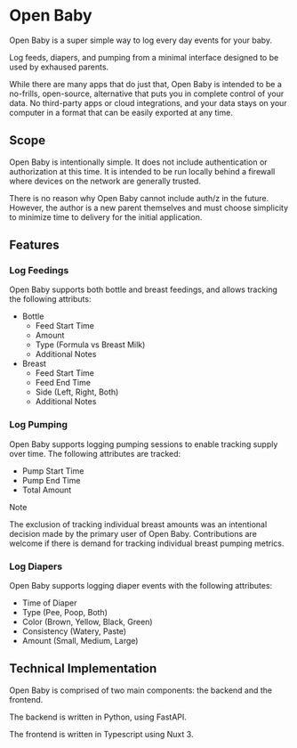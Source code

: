 # Open Baby

Open Baby is a super simple way to log every day 
events for your baby. 

Log feeds, diapers, and pumping from a minimal interface
designed to be used by exhaused parents.

While there are many apps that do just that, Open Baby is intended
to be a no-frills, open-source, alternative that puts you in complete
control of your data. No third-party apps or cloud integrations, and your data
stays on your computer in a format that can be easily exported at any time.

## Scope

Open Baby is intentionally simple. It does not include authentication or
authorization at this time. It is intended to be run locally behind a firewall
where devices on the network are generally trusted.

There is no reason why Open Baby cannot include auth/z in the future. However,
the author is a new parent themselves and must choose simplicity to minimize
time to delivery for the initial application.

## Features

### Log Feedings

Open Baby supports both bottle and breast feedings, and allows
tracking the following attributs:

- Bottle
    - Feed Start Time
    - Amount
    - Type (Formula vs Breast Milk)
    - Additional Notes
- Breast
    - Feed Start Time
    - Feed End Time
    - Side (Left, Right, Both)
    - Additional Notes


### Log Pumping

Open Baby supports logging pumping sessions to enable tracking supply 
over time. The following attributes are tracked:

- Pump Start Time
- Pump End Time
- Total Amount

> [!Note]
> The exclusion of tracking individual breast amounts was an intentional decision made by the primary user of Open Baby. Contributions are welcome if there is demand for tracking individual breast pumping metrics.

### Log Diapers

Open Baby supports logging diaper events with the following attributes:

- Time of Diaper
- Type (Pee, Poop, Both)
- Color (Brown, Yellow, Black, Green)
- Consistency (Watery, Paste)
- Amount (Small, Medium, Large)


## Technical Implementation

Open Baby is comprised of two main components: the backend and the frontend.

The backend is written in Python, using FastAPI.

The frontend is written in Typescript using Nuxt 3.

